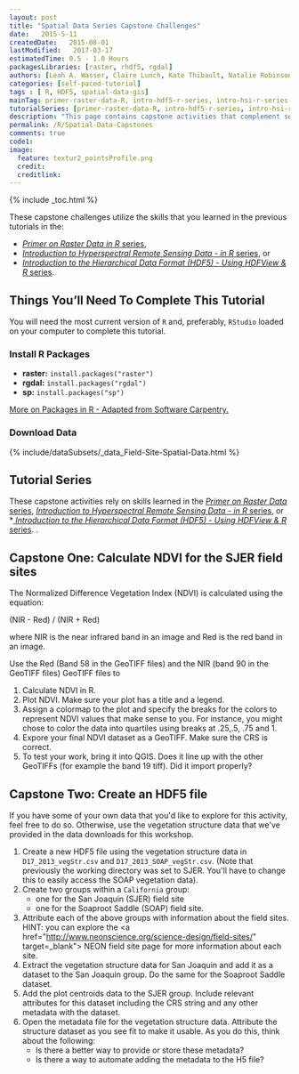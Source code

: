 ```yaml
---
layout: post
title: "Spatial Data Series Capstone Challenges"
date:   2015-5-11
createdDate:   2015-08-01
lastModified:   2017-03-17
estimatedTime: 0.5 - 1.0 Hours
packagesLibraries: [raster, rhdf5, rgdal]
authors: [Leah A. Wasser, Claire Lunch, Kate Thibault, Natalie Robinson]
categories: [self-paced-tutorial]
tags : [ R, HDF5, spatial-data-gis]
mainTag: primer-raster-data-R, intro-hdf5-r-series, intro-hsi-r-series
tutorialSeries: [primer-raster-data-R, intro-hdf5-r-series, intro-hsi-r-series]
description: "This page contains capstone activities that complement several spatial data tutorial series."
permalink: /R/Spatial-Data-Capstones
comments: true
code1: 
image:
  feature: textur2_pointsProfile.png
  credit:
  creditlink:
---
```



{% include _toc.html %}

These capstone challenges utilize the skills that you learned in the previous 
tutorials in the:

* <a href="{{ site.baseurl }}/tutorial-series/primer-raster-data/" target="_blank"> *Primer on Raster Data in R* series</a>,
* <a href="{{ site.baseurl }}/tutorial-series/intro-hsi-r-series/" target="_blank"> *Introduction to Hyperspectral Remote Sensing Data - in R* series</a>, or
* <a href="{{ site.baseurl }}/tutorial-series/intro-hdf5-r-series/" target="_blank"> *Introduction to the Hierarchical Data Format (HDF5) - Using HDFView & R* series</a>.

<div id="objectives" markdown="1">

## Things You’ll Need To Complete This Tutorial
You will need the most current version of `R` and, preferably, `RStudio` loaded
on your computer to complete this tutorial.

### Install R Packages

* **raster:** `install.packages("raster")`
* **rgdal:** `install.packages("rgdal")`
* **sp:** `install.packages("sp")`

[More on Packages in R - Adapted from Software Carpentry.]({{site.baseurl}}/R/Packages-In-R/)

### Download Data

{% include/dataSubsets/_data_Field-Site-Spatial-Data.html %}

## Tutorial Series 
These capstone activities rely on skills learned in the 
<a href="{{ site.baseurl }}/tutorial-series/spatial-data-types-primer/" target="_blank"> *Primer on Raster Data* series</a>,
<a href="{{ site.baseurl }}/tutorial-series/intro-hsi-r-series/" target="_blank"> *Introduction to Hyperspectral Remote Sensing Data - in R* series</a>, or
*<a href="{{ site.baseurl }}/tutorial-series/intro-hdf5-r-series/" target="_blank"> *Introduction to the Hierarchical Data Format (HDF5) - Using HDFView & R* series</a>.
. 
</div>

## Capstone One: Calculate NDVI for the SJER field sites

The Normalized Difference Vegetation Index (NDVI) is calculated using the equation:

(NIR - Red) / (NIR + Red)

where NIR is the near infrared band in an image and Red is the red band in an image.
 
 
Use the Red (Band 58 in the GeoTIFF files) and the NIR (band 90 in the GeoTIFF files) 
GeoTIFF files to 

1. Calculate NDVI in R.
1. Plot NDVI. Make sure your plot has a title and a legend. 
1. Assign a colormap to the plot and specify the breaks for the colors to 
represent NDVI values that make sense to you. For instance, you might chose to 
color the data into quartiles using breaks at .25,.5, .75 and 1. 
1. Expore your final NDVI dataset as a GeoTIFF. Make sure the CRS is correct. 
1. To test your work, bring it into QGIS. Does it line up with the other GeoTIFFs 
(for example the band 19 tiff). Did it import properly? 



## Capstone Two: Create an HDF5 file

If you have some of your own data that you'd like to explore for this activity,
feel free to do so. Otherwise, use the vegetation structure data that we've provided
in the data downloads for this workshop. 

1. Create a new HDF5 file using the vegetation structure data in
`D17_2013_vegStr.csv` and `D17_2013_SOAP_vegStr.csv`. (Note that previously the
working directory was set to SJER. You'll have to change this to easily access the 
SOAP vegetation data). 
2. Create two groups within a `California` group:
	- one for the San Joaquin (SJER) field site
	- one for the Soaproot Saddle (SOAP) field site.
3. Attribute each of the above groups with information about the field sites. 
HINT: you can explore the 
<a href="http://www.neonscience.org/science-design/field-sites/" target=_blank">
NEON field site page</a> for more information about each site. 
4. Extract the vegetation structure data for San Joaquin and add it as a dataset 
to the San Joaquin group. Do the same for the Soaproot Saddle dataset. 
5. Add the plot centroids data to the SJER group. Include relevant attributes for 
this dataset including the CRS string and any other metadata with the dataset.
6. Open the metadata file for the vegetation structure data. Attribute the 
structure dataset as you see fit to make it usable. As you do this, think about 
the following:
	- Is there a better way to provide or store these metadata?
	- Is there a way to automate adding the metadata to the H5 file?



